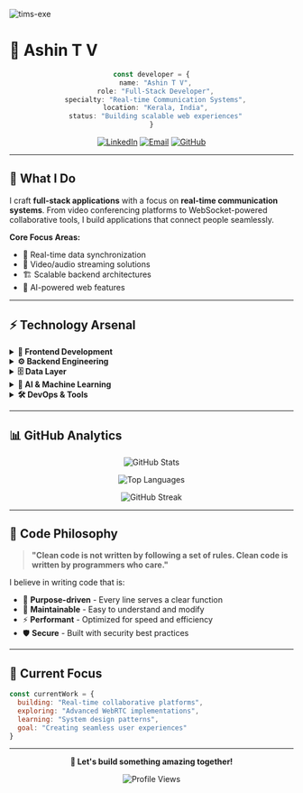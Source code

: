 
<p align="left"> <img src="https://komarev.com/ghpvc/?username=ashintv&label=Profile%20views&color=0e75b6&style=flat" alt="tims-exe" /> </p>


# 👋 Ashin T V

<div align="center">

```typescript
const developer = {
  name: "Ashin T V",
  role: "Full-Stack Developer",
  specialty: "Real-time Communication Systems",
  location: "Kerala, India",
  status: "Building scalable web experiences"
}
```

[![LinkedIn](https://img.shields.io/badge/LinkedIn-%230077B5.svg?style=for-the-badge&logo=linkedin&logoColor=white)](https://linkedin.com/in/ashin-t-v/)
[![Email](https://img.shields.io/badge/Gmail-D14836?style=for-the-badge&logo=gmail&logoColor=white)](mailto:ashintv2003@gmail.com)
[![GitHub](https://img.shields.io/badge/github-%23121011.svg?style=for-the-badge&logo=github&logoColor=white)](https://github.com/ashintv)

</div>

---

## 🎯 What I Do

I craft **full-stack applications** with a focus on **real-time communication systems**. From video conferencing platforms to WebSocket-powered collaborative tools, I build applications that connect people seamlessly.

**Core Focus Areas:**
- 🔄 Real-time data synchronization
- 🎥 Video/audio streaming solutions  
- 🏗️ Scalable backend architectures
- 🤖 AI-powered web features

---

## ⚡ Technology Arsenal

<details>
<summary><b>🎨 Frontend Development</b></summary>

```javascript
frontend: {
  frameworks: ["React", "Next.js"],
  styling: ["Tailwind CSS", "CSS3", "HTML5"],
  ui_libraries: ["ShadCN UI", "Bootstrap"],
  state_management: ["Redux", "Context API"],
  real_time: ["Socket.IO Client", "WebSocket API"]
}
```
</details>

<details>
<summary><b>⚙️ Backend Engineering</b></summary>

```javascript
backend: {
  runtime: ["Node.js", "Python"],
  frameworks: ["Express.js", "Django", "Flask"],
  real_time: ["WebSockets", "Socket.IO", "LiveKit"],
  apis: ["REST", "GraphQL"],
  auth: ["JWT", "OAuth", "RBAC"]
}
```
</details>

<details>
<summary><b>🗄️ Data Layer</b></summary>

```javascript
databases: {
  nosql: ["MongoDB", "Redis"],
  sql: ["PostgreSQL", "MySQL"],
  vector: ["Qdrant"],
  orm: ["Prisma", "Mongoose"]
}
```
</details>

<details>
<summary><b>🤖 AI & Machine Learning</b></summary>

```javascript
ai_ml: {
  frameworks: ["TensorFlow", "OpenCV"],
  models: ["YOLOv8", "Computer Vision"],
  nlp: ["LangChain", "RAG Systems"],
  integration: ["Real-time AI features"]
}
```
</details>

<details>
<summary><b>🛠️ DevOps & Tools</b></summary>

```javascript
tools: {
  containerization: ["Docker"],
  version_control: ["Git", "GitHub"],
  deployment: ["Vercel", "Cloud Platforms"],
  development: ["Postman", "VS Code"]
}
```
</details>

---

## 📊 GitHub Analytics

<div align="center">

![GitHub Stats](https://github-readme-stats.vercel.app/api?username=ashintv&show_icons=true&theme=radical&hide_border=true&count_private=true)

![Top Languages](https://github-readme-stats.vercel.app/api/top-langs/?username=ashintv&layout=compact&theme=radical&hide_border=true&langs_count=6)

![GitHub Streak](https://github-readme-streak-stats.herokuapp.com/?user=ashintv&theme=radical&hide_border=true)

</div>

---

## 🎨 Code Philosophy

> **"Clean code is not written by following a set of rules. Clean code is written by programmers who care."**

I believe in writing code that is:
- 🎯 **Purpose-driven** - Every line serves a clear function
- 🔧 **Maintainable** - Easy to understand and modify
- ⚡ **Performant** - Optimized for speed and efficiency
- 🛡️ **Secure** - Built with security best practices

---

## 🌟 Current Focus

```javascript
const currentWork = {
  building: "Real-time collaborative platforms",
  exploring: "Advanced WebRTC implementations",
  learning: "System design patterns",
  goal: "Creating seamless user experiences"
}
```

---

<div align="center">

**🚀 Let's build something amazing together!**

![Profile Views](https://komarev.com/ghpvc/?username=ashintv&color=blueviolet&style=flat-square&label=Profile+Views)

</div>
